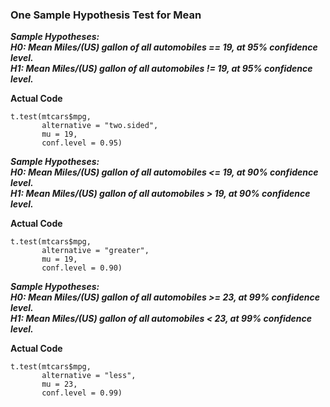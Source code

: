 ### One Sample Hypothesis Test for Mean
**_Sample Hypotheses:</br>
H0: Mean Miles/(US) gallon of all automobiles == 19, at 95% confidence level.</br>
H1: Mean Miles/(US) gallon of all automobiles != 19, at 95% confidence level._**</br>

**Actual Code**
```
t.test(mtcars$mpg,
       alternative = "two.sided",
       mu = 19,
       conf.level = 0.95)
```
**_Sample Hypotheses:</br>
H0: Mean Miles/(US) gallon of all automobiles <= 19, at 90% confidence level.</br>
H1: Mean Miles/(US) gallon of all automobiles > 19, at 90% confidence level._**</br>

**Actual Code**
```
t.test(mtcars$mpg,
       alternative = "greater",
       mu = 19,
       conf.level = 0.90)
```
**_Sample Hypotheses:</br>
H0: Mean Miles/(US) gallon of all automobiles >= 23, at 99% confidence level.</br>
H1: Mean Miles/(US) gallon of all automobiles < 23, at 99% confidence level._**</br>

**Actual Code**
```
t.test(mtcars$mpg,
       alternative = "less",
       mu = 23,
       conf.level = 0.99)
```
